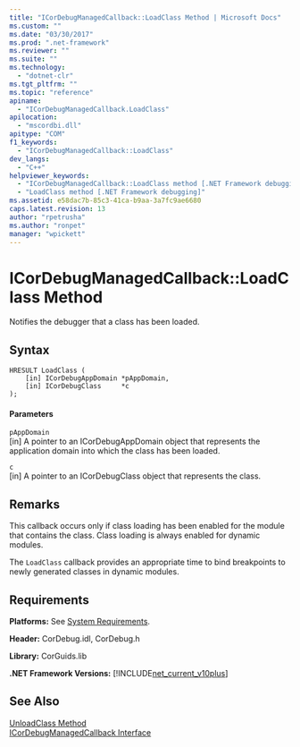 ```yaml
---
title: "ICorDebugManagedCallback::LoadClass Method | Microsoft Docs"
ms.custom: ""
ms.date: "03/30/2017"
ms.prod: ".net-framework"
ms.reviewer: ""
ms.suite: ""
ms.technology: 
  - "dotnet-clr"
ms.tgt_pltfrm: ""
ms.topic: "reference"
apiname: 
  - "ICorDebugManagedCallback.LoadClass"
apilocation: 
  - "mscordbi.dll"
apitype: "COM"
f1_keywords: 
  - "ICorDebugManagedCallback::LoadClass"
dev_langs: 
  - "C++"
helpviewer_keywords: 
  - "ICorDebugManagedCallback::LoadClass method [.NET Framework debugging]"
  - "LoadClass method [.NET Framework debugging]"
ms.assetid: e58dac7b-85c3-41ca-b9aa-3a7fc9ae6680
caps.latest.revision: 13
author: "rpetrusha"
ms.author: "ronpet"
manager: "wpickett"
---
```

# ICorDebugManagedCallback::LoadClass Method
Notifies the debugger that a class has been loaded.  
  
## Syntax  
  
```  
HRESULT LoadClass (  
    [in] ICorDebugAppDomain *pAppDomain,  
    [in] ICorDebugClass     *c  
);  
```  
  
#### Parameters  
 `pAppDomain`  
 [in] A pointer to an ICorDebugAppDomain object that represents the application domain into which the class has been loaded.  
  
 `c`  
 [in] A pointer to an ICorDebugClass object that represents the class.  
  
## Remarks  
 This callback occurs only if class loading has been enabled for the module that contains the class. Class loading is always enabled for dynamic modules.  
  
 The `LoadClass` callback provides an appropriate time to bind breakpoints to newly generated classes in dynamic modules.  
  
## Requirements  
 **Platforms:** See [System Requirements](../../../../docs/framework/get-started/system-requirements.md).  
  
 **Header:** CorDebug.idl, CorDebug.h  
  
 **Library:** CorGuids.lib  
  
 **.NET Framework Versions:** [!INCLUDE[net_current_v10plus](../../../../includes/net-current-v10plus-md.md)]  
  
## See Also  
 [UnloadClass Method](../../../../docs/framework/unmanaged-api/debugging/icordebugmanagedcallback-unloadclass-method.md)   
 [ICorDebugManagedCallback Interface](../../../../docs/framework/unmanaged-api/debugging/icordebugmanagedcallback-interface.md)